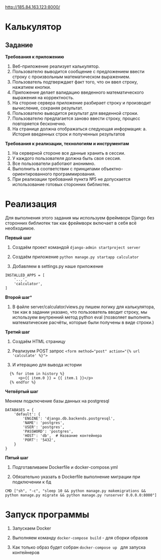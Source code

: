 http://185.84.163.123:8000/

<h1>Калькулятор</h1>

<h2>Задание</h2>

**Требования к приложению**

1. Веб-приложение реализует калькулятор.
2. Пользователю выводится сообщение с предложением ввести строку с произвольным 
математическом выражением.
3. Пользователь подтверждает факт того, что он ввел строку, нажатием кнопки.
4. Приложение делает валидацию введенного математического выражения на корректность.
5. На стороне сервера приложение разбирает строку и производит вычисление, сохраняя результат.
6. Пользователю выводится результат для введенной строки.
7. Пользователю предлагается заново ввести строку, процесс повторяется бесконечно.
8. На странице должна отображаться следующая информация:
a. История введенных строк и полученных результатов

**Требования к реализации, технологиям и инструментам**
1. На серверной стороне все данные хранить в сессии.
2. У каждого пользователя должна быть своя сессия.
3. Все пользователи работают анонимно.
4. Выполнить в соответствии с принципами объектно-ориентированного программирования.
5. При реализации требований пункта №5 не допускается использование готовых сторонних 
библиотек.


<h1>Реализация</h1>

Для выполнения этого задания мы используем фреймворк Django без сторонних библиотек так как фреймворк включает в себя всё необходимое. 

**Первый шаг**

1. Создаём проект командой ```django-admin startproject server```

2. Создаём приложение ```python manage.py startapp calculator```

3. Добавляем в settings.py наше приложение 

```
INSTALLED_APPS = [
    '...',
    'calculator',
]
```

**Второй шаг***

1. В файле server/calculator/views.py пишем логику для калькулятора, так как в задании указано, что пользователь вводит строку, мы используем внутренний метод python eval (позволяет выполнять математические расчёты, которые были получены в виде строки.)

**Третий шаг**

1. Создаём HTML страницу

2. Реализуем  POST запрос ``` <form method="post" action="{% url 'calculate' %}"> ```


3. И итерацию для вывода истории

```
  {% for item in history %}
      <p>{{ item.0 }} = {{ item.1 }}</p>
  {% endfor %}
```

**Четвёртый шаг**

Меняем подключение базы данных на postgresql

```
DATABASES = {
    'default': {
        'ENGINE': 'django.db.backends.postgresql',
        'NAME': 'postgres',
        'USER': 'postgres',
        'PASSWORD': 'postgres',
        'HOST': 'db',  # Название контейнера
        'PORT': '5432',
    }
}
```

**Пятый шаг**

1. Подготавливаем Dockerfile и docker-compose.yml

2. Обязательно указать в Dockerfile выполнение миграции при подключении к бд
   
```
CMD ["sh", "-c", "sleep 10 && python manage.py makemigrations && python manage.py migrate && python manage.py runserver 0.0.0.0:8000"]
```

<h1>Запуск программы</h1>

1. Запускаем Docker

2. Выполняем команду ``` docker-compose build ``` - для сборки образов

3. Как только образ будет собран ```docker-compose up ``` для запуска контейнеров


